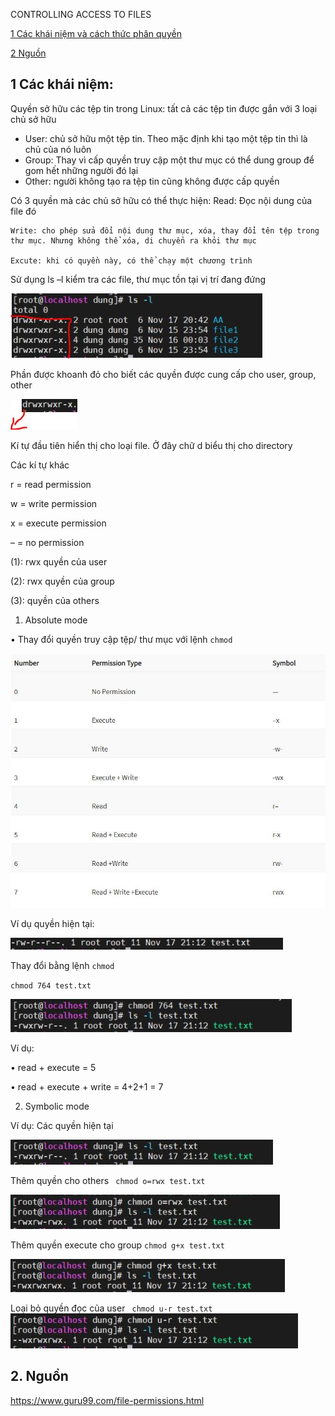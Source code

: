CONTROLLING ACCESS TO FILES

[1 Các khái niệm và cách thức phân quyền ](##1)

[2 Nguồn](##2)  

<a name ='1'></a> 
## 1 Các khái niệm: 
Quyền sở hữu các tệp tin trong Linux: tất cả các tệp tin được gắn với 3 loại chủ sở hữu 

-	User: chủ sở hữu một tệp tin. Theo mặc định khi tạo một tệp tin thì là chủ của nó luôn
-	Group: Thay vì cấp quyền truy cập một thư mục có thể dung group để gom hết những người đó lại
-	Other: người không tạo ra tệp tin cũng không được cấp quyền 					

Có 3 quyền mà các chủ sở hữu có thể thực hiện: 
	Read: Đọc nội dung của file đó 

	Write: cho phép sửa đổi nội dung thư mục, xóa, thay đổi tên tệp trong thư mục. Nhưng không thể xóa, di chuyển ra khỏi thư mục 

	Excute: khi có quyền này, có thể chạy một chương trình 

Sử dụng ls –l kiểm tra các file, thư mục tồn tại vị trí đang đứng 
 
![ls-l](images/chuong7/ls-l.JPG) 

Phần được khoanh đỏ cho biết các quyền được cung cấp cho user, group, other 

![ls-l](images/chuong7/d.JPG) 
 
Kí tự đầu tiên hiển thị cho loại file. Ở đây chữ d biểu thị cho directory 

Các kí tự khác 

r = read permission

w = write permission


x = execute permission

– = no permission

 
(1): rwx quyền của user 

(2): rwx quyền của group 

(3): quyền của others


1.	Absolute mode

•	Thay đổi quyền truy cập tệp/ thư mục với lệnh `chmod`

![ls-l](images/chuong7/doiquyen.JPG) 
 






Ví dụ quyền hiện tại: 

 ![ls-l](images/chuong7/quyenhientai.JPG) 

Thay đổi bằng lệnh `chmod`

`chmod 764 test.txt`

 ![ls-l](images/chuong7/saukhisuaquyen.JPG) 

Ví dụ: 

•	read + execute = 5

•	read + execute + write = 4+2+1 = 7
 
2.	Symbolic mode

 
Ví dụ: 
Các quyền hiện tại 

  ![ls-l](images/chuong7/sm1.JPG)

Thêm quyền cho others 
` chmod o=rwx test.txt`
 
 ![ls-l](images/chuong7/sm2.JPG)

Thêm quyền execute cho group
`chmod g+x test.txt`
 
 ![ls-l](images/chuong7/sm3.JPG)

Loại bỏ quyền đọc của user 
` chmod u-r test.txt`
  ![ls-l](images/chuong7/sm4.JPG)

## 2. Nguồn
https://www.guru99.com/file-permissions.html